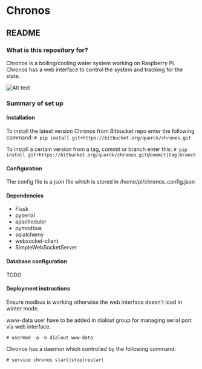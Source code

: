 # Chronos #
## README ##

### What is this repository for? ###

Chronos is a boiling/cooling water system working on Raspberry Pi. Chronos has a web interface to control the system and tracking for the state.

![Alt text](http://i.imgur.com/8II1ydG.png "A screenshot of the Chronos web interface")
### Summary of set up ###
#### Installation ####
To install the latest version Chronos from Bitbucket repo enter the following command:
`# pip install git+https://bitbucket.org/quarck/chronos.git`

To install a certain version from a tag, commit or branch enter this:
`# pip install git+https://bitbucket.org/quarck/chronos.git@commit|tag|branch`
#### Configuration ####

The config file is a json file which is stored in /home/pi/chronos_config.json
#### Dependencies ####

* Flask
* pyserial
* apscheduler
* pymodbus
* sqlalchemy
* websocket-client
* SimpleWebSocketServer
#### Database configuration ####

TODO
#### Deployment instructions ####

Ensure modbus is working otherwise the web interface doesn't load in winter mode.

www-data user have to be added in dialout group for managing serial port via web interface.

`# usermod -a -G dialout www-data`

Chronos has a daemon which controlled by the following command:

`# service chronos start|stop|restart`